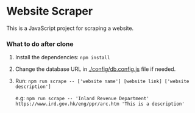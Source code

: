 # Website Scraper
This is a JavaScript project for scraping a website.

### What to do after clone
1. Install the dependencies: `npm install`
2. Change the database URL in [./config/db.config.js](./config/db.config.js) file if needed.
3. Run: `npm run scrape -- ['website name'] [website link] ['website description']`
    
    e.g: `npm run scrape -- 'Inland Revenue Department' https://www.ird.gov.hk/eng/ppr/arc.htm 'This is a description'`
